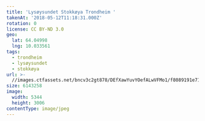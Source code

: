```yaml
---
title: 'Lysøysundet Stokkøya Trondheim '
takenAt: '2018-05-12T11:18:31.000Z'
rotation: 0
license: CC BY-ND 3.0
geo:
  lat: 64.04998
  lng: 10.033561
tags:
  - trondheim
  - lysøysundet
  - stokkøya
url: >-
  //images.ctfassets.net/bncv3c2gt878/DEfXawYuvYOefALwVFMo1/f8089191e71585618e00166ec3f836ae/lysysundet-stokkya-trondheim_41182064935_o
size: 6143258
image:
  width: 5344
  height: 3006
contentType: image/jpeg
---
```


